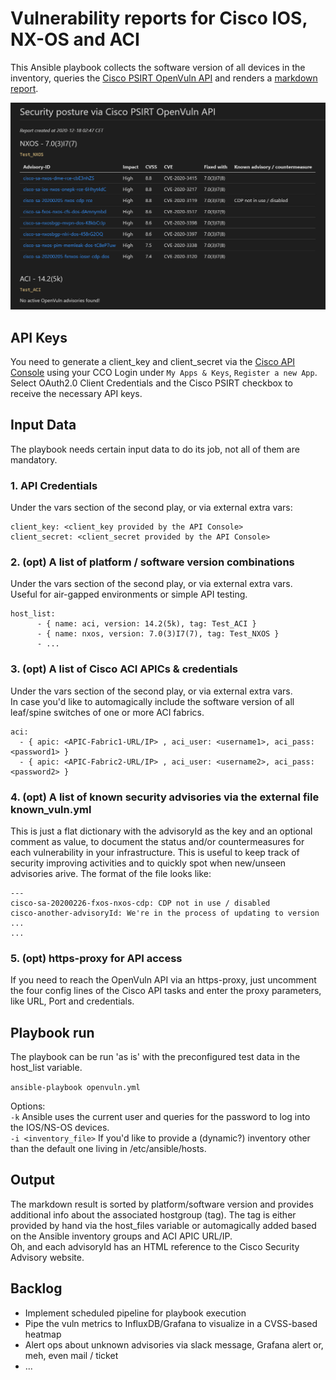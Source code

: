 # Vulnerability reports for Cisco IOS, NX-OS and ACI 

This Ansible playbook collects the software version of all devices in the inventory, queries the [Cisco PSIRT OpenVuln API](https://developer.cisco.com/psirt/) and renders a [markdown report](https://github.com/NWMichl/openvuln/blob/main/openvuln.md).  
  
  
![openvuln.md Screenshot](/openvuln.md.png)
  
  
## API Keys

You need to generate a client_key and client_secret via the [Cisco API Console](https://apiconsole.cisco.com/) using your CCO Login under `My Apps & Keys`, `Register a new App`.
Select OAuth2.0 Client Credentials and the Cisco PSIRT checkbox to receive the necessary API keys.

## Input Data

The playbook needs certain input data to do its job, not all of them are mandatory.

### 1. API Credentials

Under the vars section of the second play, or via external extra vars:

    client_key: <client_key provided by the API Console> 
    client_secret: <client_secret provided by the API Console>

### 2. (opt) A list of platform / software version combinations

Under the vars section of the second play, or via external extra vars.  
Useful for air-gapped environments or simple API testing.

    host_list:
          - { name: aci, version: 14.2(5k), tag: Test_ACI }
          - { name: nxos, version: 7.0(3)I7(7), tag: Test_NXOS }
          - ...

### 3. (opt) A list of Cisco ACI APICs & credentials

Under the vars section of the second play, or via external extra vars.  
In case you'd like to automagically include the software version of all leaf/spine switches of one or more ACI fabrics.   

    aci:
      - { apic: <APIC-Fabric1-URL/IP> , aci_user: <username1>, aci_pass: <password1> }
      - { apic: <APIC-Fabric2-URL/IP> , aci_user: <username2>, aci_pass: <password2> }

### 4. (opt) A list of known security advisories via the external file known_vuln.yml

This is just a flat dictionary with the advisoryId as the key and an optional comment as value, to document the status and/or countermeasures for each vulnerability in your infrastructure. This is useful to keep track of security improving activities and to quickly spot when new/unseen advisories arive. The format of the file looks like:

    ---
    cisco-sa-20200226-fxos-nxos-cdp: CDP not in use / disabled
    cisco-another-advisoryId: We're in the process of updating to version ...
    ...

### 5. (opt) https-proxy for API access 

If you need to reach the OpenVuln API via an https-proxy, just uncomment the four config lines of the Cisco API tasks and enter the proxy parameters, like URL, Port and credentials.

## Playbook run 

The playbook can be run 'as is' with the preconfigured test data in the host_list variable.

`ansible-playbook openvuln.yml`

Options:  
`-k` Ansible uses the current user and queries for the password to log into the IOS/NS-OS devices.  
`-i <inventory_file>` If you'd like to provide a (dynamic?) inventory other than the default one living in /etc/ansible/hosts.  

## Output

The markdown result is sorted by platform/software version and provides additional info about the associated hostgroup (tag). The tag is either provided by hand via the host_files variable or automagically added based on the Ansible inventory groups and ACI APIC URL/IP.  
Oh, and each advisoryId has an HTML reference to the Cisco Security Advisory website.

## Backlog

- Implement scheduled pipeline for playbook execution
- Pipe the vuln metrics to InfluxDB/Grafana to visualize in a CVSS-based heatmap
- Alert ops about unknown advisories via slack message, Grafana alert or, meh, even mail / ticket
- ...


